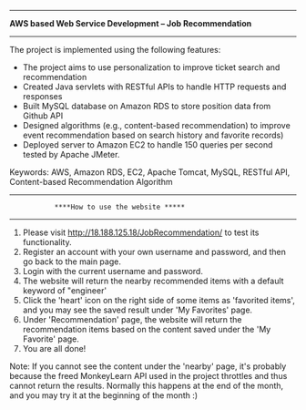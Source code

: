 **************************************************************
****AWS based Web Service Development – Job Recommendation****
**************************************************************

The project is implemented using the following features:

* The project aims to use personalization to improve ticket search and recommendation 
* Created Java servlets with RESTful APIs to handle HTTP requests and responses
* Built MySQL database on Amazon RDS to store position data from Github API
* Designed algorithms (e.g., content-based recommendation) to improve event recommendation based on search history and favorite records) 
* Deployed server to Amazon EC2 to handle 150 queries per second tested by Apache JMeter. 

Keywords: 
AWS, Amazon RDS, EC2, Apache Tomcat, MySQL, RESTful API, Content-based Recommendation Algorithm

**************************************************************
               ****How to use the website *****
**************************************************************
1. Please visit http://18.188.125.18/JobRecommendation/ to test its functionality. 
2. Register an account with your own username and password, and then go back to the main page.
3. Login with the current username and password.
4. The website will return the nearby recommended items with a default keyword of "engineer'
5. Click the 'heart' icon on the right side of some items as 'favorited items', and you may see the saved result under 'My Favorites' page.
6. Under 'Recommendation' page, the website will return the recommendation items based on the content saved under the 'My Favorite' page.
7. You are all done!

Note: If you cannot see the content under the 'nearby' page, it's probably because the freed MonkeyLearn API used in the project throttles and 
      thus cannot return the results. Normally this happens at the end of the month, and you may try it at the beginning of the month :)
